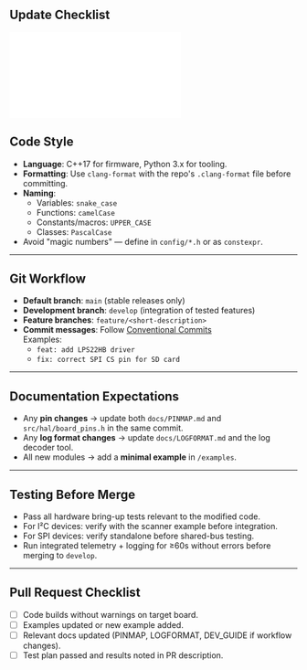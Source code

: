 ## Update Checklist
![Update Checklist](docs/UPDATE_CHECKLIST.md)
## Code Style
- **Language**: C++17 for firmware, Python 3.x for tooling.
- **Formatting**: Use `clang-format` with the repo's `.clang-format` file before committing.
- **Naming**:
  - Variables: `snake_case`
  - Functions: `camelCase`
  - Constants/macros: `UPPER_CASE`
  - Classes: `PascalCase`
- Avoid "magic numbers" — define in `config/*.h` or as `constexpr`.

---

## Git Workflow
- **Default branch**: `main` (stable releases only)
- **Development branch**: `develop` (integration of tested features)
- **Feature branches**: `feature/<short-description>`
- **Commit messages**: Follow [Conventional Commits](https://www.conventionalcommits.org/)  
  Examples:  
  - `feat: add LPS22HB driver`  
  - `fix: correct SPI CS pin for SD card`

---

## Documentation Expectations
- Any **pin changes** → update both `docs/PINMAP.md` and `src/hal/board_pins.h` in the same commit.
- Any **log format changes** → update `docs/LOGFORMAT.md` and the log decoder tool.
- All new modules → add a **minimal example** in `/examples`.

---

## Testing Before Merge
- Pass all hardware bring-up tests relevant to the modified code.
- For I²C devices: verify with the scanner example before integration.
- For SPI devices: verify standalone before shared-bus testing.
- Run integrated telemetry + logging for ≥60s without errors before merging to `develop`.

---

## Pull Request Checklist
- [ ] Code builds without warnings on target board.
- [ ] Examples updated or new example added.
- [ ] Relevant docs updated (PINMAP, LOGFORMAT, DEV_GUIDE if workflow changes).
- [ ] Test plan passed and results noted in PR description.
